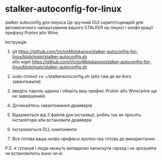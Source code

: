 # stalker-autoconfig-for-linux
stalker autoconfig для лінукса
Це зручний GUI скрипт/сценарій для автоматичного налаштування вашого STALKER на лінуксі і конфігурації префіксу Proton або Wine.
  
Інструкція
1. git https://github.com/VictorMolokanov/stalker-autoconfig-for-linux/blob/main/stalker-autoconfig.sh  
   або wget https://github.com/VictorMolokanov/stalker-autoconfig-for-linux/blob/main/stalker-autoconfig.sh  

2. sudo chmod +x ~/stalkerautoconfig.sh (або там де ви його завантажили)  
3. введіть пароль адміна і оберіть ваш префікс Proton або Wine(wine ще не завершений)
4. Дочекайтесь завантаження драйверів
5. Відкриються від 3 файлів для інсталяції, робіть так як просять інсталятори аби встановити драйвера
6. Інсталюються DLL компоненти
7. Все готова ваша *назва префікса протон* гра готова до використання.

P.S. я тупанув і люди можуть випадково натиснути гаразд і не зрозуміти чи встановилось воно чи ні.
